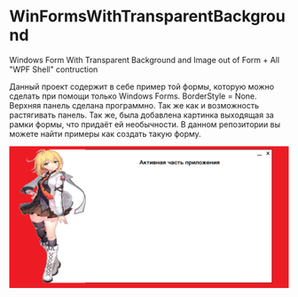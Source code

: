 # WinFormsWithTransparentBackground
Windows Form With Transparent Background and Image out of Form + All "WPF Shell" contruction

Данный проект содержит в себе пример той формы, которую можно сделать при помощи только Windows Forms.
BorderStyle = None. Верхняя панель сделана программно. Так же как и возможность растягивать панель. 
Так же, была добавлена картинка выходящая за рамки формы, что придаёт ей необычности.
В данном репозитории вы можете найти примеры как создать такую форму.

![Скриншот формы на красном фоне](123.png)
